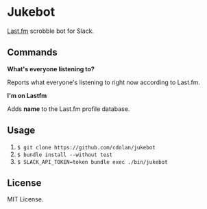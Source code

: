 Jukebot
========

[Last.fm](http://www.last.fm/) scrobble bot for Slack.

Commands
--------

**What's everyone listening to?**

Reports what everyone's listening to right now according to Last.fm.

**I'm <name> on Lastfm**

Adds __name__ to the Last.fm profile database.

Usage
------

1. `$ git clone https://github.com/cdolan/jukebot`
2. `$ bundle install --without test`
3. `$ SLACK_API_TOKEN=token bundle exec ./bin/jukebot`

License
-------

MIT License.
